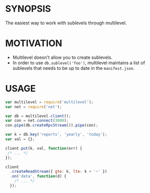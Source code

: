 # SYNOPSIS
The easiest way to work with sublevels through multilevel.

# MOTIVATION
- Multilevel doesn't allow you to create sublevels.
- In order to use `db.sublevel('foo')`, multilevel 
  maintains a list of sublevels that needs to be
  up to date in the `manifest.json`.

# USAGE
```js
var multilevel = require('multilevel');
var net = require('net');

var db = multilevel.client();
var con = net.connect(3000);
con.pipe(db.createRpcStream()).pipe(con);

var k = db.key('reports', 'yearly', 'today');
var val = {};

client.put(k, val, function(err) {
 /* ... */
});

client
  .createReadStream({ gte: k, lte: k + '~' })
  .on('data', function(d) {
    /* ... */
  });
```

